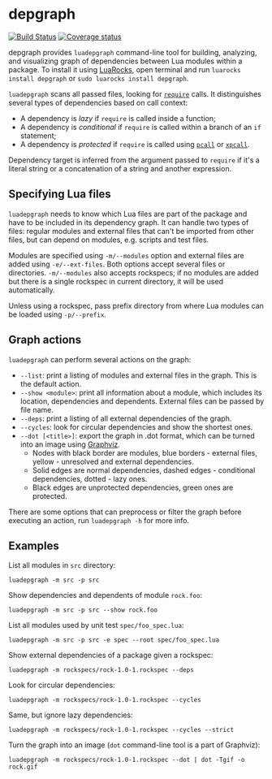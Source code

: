 # depgraph

[![Build Status](https://travis-ci.org/mpeterv/depgraph.svg?branch=master)](https://travis-ci.org/mpeterv/depgraph)
[![Coverage status](https://codecov.io/gh/mpeterv/depgraph/branch/master/graph/badge.svg)](https://codecov.io/gh/mpeterv/depgraph)

depgraph provides `luadepgraph` command-line tool for building, analyzing, and visualizing graph of dependencies between Lua modules within a package. To install it using [LuaRocks](https://luarocks.org), open terminal and run `luarocks install depgraph` or `sudo luarocks install depgraph`.

`luadepgraph` scans all passed files, looking for [`require`](http://www.lua.org/manual/5.3/manual.html#pdf-require) calls. It distinguishes several types of dependencies based on call context:

* A dependency is *lazy* if `require` is called inside a function;
* A dependency is *conditional* if `require` is called within a branch of an `if` statement;
* A dependency is *protected* if `require` is called using [`pcall`](http://www.lua.org/manual/5.3/manual.html#pdf-pcall) or [`xpcall`](http://www.lua.org/manual/5.3/manual.html#pdf-xpcall).

Dependency target is inferred from the argument passed to `require` if it's a literal string or a concatenation of a string and another expression.

## Specifying Lua files

`luadepgraph` needs to know which Lua files are part of the package and have to be included in its dependency graph. It can handle two types of files: regular modules and external files that can't be imported from other files, but can depend on modules, e.g. scripts and test files.

Modules are specified using `-m/--modules` option and external files are added using `-e/--ext-files`. Both options accept several files or directories. `-m/--modules` also accepts rockspecs; if no modules are added but there is a single rockspec in current directory, it will be used automatically.

Unless using a rockspec, pass prefix directory from where Lua modules can be loaded using `-p/--prefix`.

## Graph actions

`luadepgraph` can perform several actions on the graph:

* `--list`: print a listing of modules and external files in the graph. This is the default action.
* `--show <module>`: print all information about a module, which includes its location, dependencies and dependents. External files can be passed by file name.
* `--deps`: print a listing of all external dependencies of the graph.
* `--cycles`: look for circular dependencies and show the shortest ones.
* `--dot [<title>]`: export the graph in .dot format, which can be turned into an image using [Graphviz](http://www.graphviz.org/).
    - Nodes with black border are modules, blue borders - external files, yellow - unresolved and external dependencies.
    - Solid edges are normal dependencies, dashed edges - conditional dependencies, dotted - lazy ones.
    - Black edges are unprotected dependencies, green ones are protected.

There are some options that can preprocess or filter the graph before executing an action, run `luadepgraph -h` for more info.

## Examples

List all modules in `src` directory:

```
luadepgraph -m src -p src
```

Show dependencies and dependents of module `rock.foo`:

```
luadepgraph -m src -p src --show rock.foo
```

List all modules used by unit test `spec/foo_spec.lua`:

```
luadepgraph -m src -p src -e spec --root spec/foo_spec.lua
```

Show external dependencies of a package given a rockspec:

```
luadepgraph -m rockspecs/rock-1.0-1.rockspec --deps
```

Look for circular dependencies:

```
luadepgraph -m rockspecs/rock-1.0-1.rockspec --cycles
```

Same, but ignore lazy dependencies:

```
luadepgraph -m rockspecs/rock-1.0-1.rockspec --cycles --strict
```

Turn the graph into an image (`dot` command-line tool is a part of Graphviz):

```
luadepgraph -m rockspecs/rock-1.0-1.rockspec --dot | dot -Tgif -o rock.gif
```
